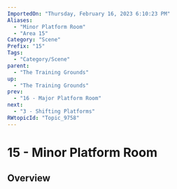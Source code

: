 ```yaml
---
ImportedOn: "Thursday, February 16, 2023 6:10:23 PM"
Aliases:
  - "Minor Platform Room"
  - "Area 15"
Category: "Scene"
Prefix: "15"
Tags:
  - "Category/Scene"
parent:
  - "The Training Grounds"
up:
  - "The Training Grounds"
prev:
  - "16 - Major Platform Room"
next:
  - "3 - Shifting Platforms"
RWtopicId: "Topic_9758"
---
```

# 15 - Minor Platform Room
## Overview
